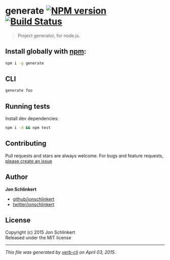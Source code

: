 # generate [![NPM version](https://badge.fury.io/js/generate.svg)](http://badge.fury.io/js/generate)  [![Build Status](https://travis-ci.org/jonschlinkert/generate.svg)](https://travis-ci.org/jonschlinkert/generate) 

> Project generator, for node.js.

## Install globally with [npm](npmjs.org):

```bash
npm i -g generate
```

## CLI

```js
generate foo
```

## Running tests
Install dev dependencies:

```bash
npm i -d && npm test
```

## Contributing
Pull requests and stars are always welcome. For bugs and feature requests, [please create an issue](https://github.com/jonschlinkert/generate/issues)

## Author

**Jon Schlinkert**

+ [github/jonschlinkert](https://github.com/jonschlinkert)
+ [twitter/jonschlinkert](http://twitter.com/jonschlinkert) 

## License
Copyright (c) 2015 Jon Schlinkert  
Released under the MIT license

***

_This file was generated by [verb-cli](https://github.com/assemble/verb-cli) on April 03, 2015._
